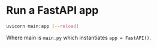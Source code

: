 # Run a FastAPI app
``` sh
uvicorn main:app [--reload]
```
Where main is `main.py` which instantiates
`app = FastAPI()`.

